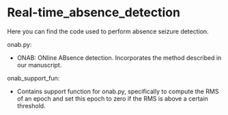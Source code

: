 # Real-time_absence_detection
Here you can find the code used to perform absence seizure detection. 

onab.py:
- ONAB: ONline ABsence detection. Incorporates the method described in our manuscript. 

onab_support_fun: 
- Contains support function for onab.py, specifically to compute the RMS of an epoch and set this epoch to zero if the RMS is above a certain threshold. 
